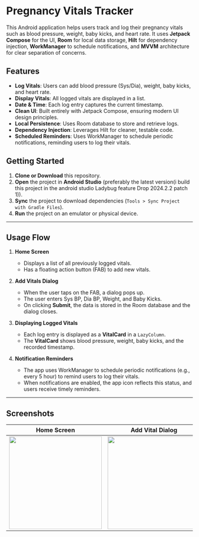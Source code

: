 # Pregnancy Vitals Tracker

This Android application helps users track and log their pregnancy vitals such as blood pressure, weight, baby kicks, and heart rate. It uses **Jetpack Compose** for the UI, **Room** for local data storage, **Hilt** for dependency injection, **WorkManager** to schedule notifications, and **MVVM** architecture for clear separation of concerns.

## Features
- **Log Vitals**: Users can add blood pressure (Sys/Dia), weight, baby kicks, and heart rate.
- **Display Vitals**: All logged vitals are displayed in a list.
- **Date & Time**: Each log entry captures the current timestamp.
- **Clean UI**: Built entirely with Jetpack Compose, ensuring modern UI design principles.
- **Local Persistence**: Uses Room database to store and retrieve logs.
- **Dependency Injection**: Leverages Hilt for cleaner, testable code.
- **Scheduled Reminders**: Uses WorkManager to schedule periodic notifications, reminding users to log their vitals.

## Getting Started

1. **Clone or Download** this repository.  
2. **Open** the project in **Android Studio** (preferably the latest version(i build this project in the android studio Ladybug feature Drop 2024.2.2 patch 1)).  
3. **Sync** the project to download dependencies (`Tools > Sync Project with Gradle Files`).  
4. **Run** the project on an emulator or physical device.

---

## Usage Flow

1. **Home Screen**  
   - Displays a list of all previously logged vitals.  
   - Has a floating action button (FAB) to add new vitals.

2. **Add Vitals Dialog**  
   - When the user taps on the FAB, a dialog pops up.  
   - The user enters Sys BP, Dia BP, Weight, and Baby Kicks.  
   - On clicking **Submit**, the data is stored in the Room database and the dialog closes.

3. **Displaying Logged Vitals**  
   - Each log entry is displayed as a **VitalCard** in a `LazyColumn`.  
   - The **VitalCard** shows blood pressure, weight, baby kicks, and the recorded timestamp.

4. **Notification Reminders**  
   - The app uses WorkManager to schedule periodic notifications (e.g., every 5 hour) to remind users to log their vitals.
   - When notifications are enabled, the app icon reflects this status, and users receive timely reminders.

---

## Screenshots

| Home Screen | Add Vital Dialog |
|-------------|------------------|
| <img src="https://github.com/user-attachments/assets/5f5fbac8-d1ef-487d-9f5e-ce8263b21477" width="250"/> | <img src="https://github.com/user-attachments/assets/8558500a-3caa-49a7-999c-013086f225d8" width="250"/> |

